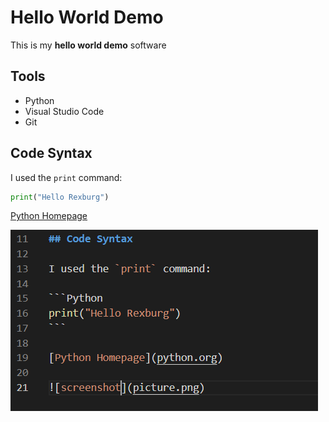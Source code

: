 # Hello World Demo

This is my **hello world demo** software

## Tools

* Python
* Visual Studio Code
* Git

## Code Syntax

I used the `print` command:

```Python
print("Hello Rexburg")
```

[Python Homepage](python.org)

![screenshot](screenshot.PNG)